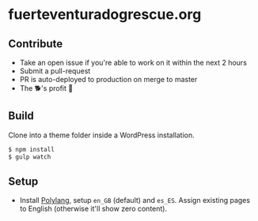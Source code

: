 # fuerteventuradogrescue.org

## Contribute

- Take an open issue if you're able to work on it within the next 2 hours
- Submit a pull-request
- PR is auto-deployed to production on merge to master
- The 🐕's profit 🎉

## Build

Clone into a theme folder inside a WordPress installation.

```bash
$ npm install
$ gulp watch
```

## Setup

- Install [Polylang](https://wordpress.org/support/plugin/polylang/), setup `en_GB` (default) and `es_ES`. Assign existing pages to English (otherwise it'll show zero content).
